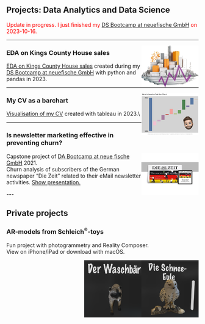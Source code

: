 ## Projects: Data Analytics and Data Science

<span style="color:red">Update in progress. I just finished my [DS Bootcamp at neuefische GmbH](https://www.neuefische.de/bootcamp/data-science "DS Bootcamp at neuefische GmbH") on 2023-10-16.</span>

---

<img align="right" width="150" height="110" src="./images/logo_real_estate.png?raw=true"/>

### EDA on Kings County House sales

[EDA on Kings County House sales](https://github.com/TillMeineke/ds-eda-project2023 "EDA on Kings County House sales") created during my [DS Bootcamp at neuefische GmbH](https://www.neuefische.de/bootcamp/data-science "DS Bootcamp at neuefische GmbH") with python and pandas in 2023.

---

<img align="right" width="150" height="110" src="./images/lebenslauf_tableau.png?raw=true"/>

### My CV as a barchart

[Visualisation of my CV](https://public.tableau.com/app/profile/till.meineke/viz/Lebenslauf_16860203495790/Lebenslauf?publish=yes) created with tableau in 2023.\

---

### Is newsletter marketing effective in preventing churn?

<img align="right" width="150" height="110" src="./images/DIeZeit_LogoNewspaperTablet_resized.jpg?raw=true"/>

Capstone project of [DA Bootcamp at neue fische GmbH](https://www.neuefische.de/bootcamp/data-analytics "DA Bootcamp at neue fische GmbH") 2021.\
Churn analysis of subscribers of the German newspaper “Die Zeit” related to their eMail newsletter activities.
[Show presentation.](./pdf/Presentation_is_newsletter_marketing_effective_in_preventing_churn.pdf)

**---**

## Private projects

### AR-models from Schleich<sup>®️</sup>-toys

Fun project with photogrammetry and Reality Composer.\
View on iPhone/iPad or download with macOS.

<div>
    <a rel="ar" href="./fun/Schneeeule.reality">
    <img align="right" width="150" height="150" src="./images/schneeeule.png"/>
    </a>
</div>

<div>
    <a rel="ar" href="./fun/Waschbaer.reality">
    <img align="right" width="150" height="150" src="./images/waschbaer.png"/>
    </a>
</div>

<!--[Project 2 Title](/pdf/sample_presentation.pdf)
<img src="images/dummy_thumbnail.jpg?raw=true"/>

---
[Project 3 Title](http://example.com/)
<img src="images/dummy_thumbnail.jpg?raw=true"/>

---

### Category Name 2

- [Project 1 Title](http://example.com/)
- [Project 2 Title](http://example.com/)
- [Project 3 Title](http://example.com/)
- [Project 4 Title](http://example.com/)
- [Project 5 Title](http://example.com/)

---

--- -->
<!-- <p style="font-size:11px">Page template forked from <a href="https://github.com/evanca/quick-portfolio">evanca</a></p>
 Remove above link if you don't want to attibute -->
